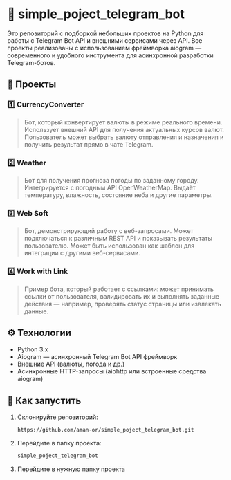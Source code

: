 # 📌 simple_poject_telegram_bot
Это репозиторий с подборкой небольших проектов на Python для работы с Telegram Bot API и внешними сервисами через API. 
Все проекты реализованы с использованием фреймворка aiogram — современного и удобного инструмента для асинхронной разработки Telegram-ботов.

## 📂 Проекты

### 1️⃣ CurrencyConverter
> Бот, который конвертирует валюты в режиме реального времени. Использует внешний API для получения актуальных курсов валют.
> Пользователь может выбрать валюту отправления и назначения и получить результат прямо в чате Telegram.

### 2️⃣ Weather
> Бот для получения прогноза погоды по заданному городу. Интегрируется с погодным API  OpenWeatherMap. Выдаёт температуру, влажность, состояние неба и другие параметры.

### 3️⃣ Web Soft
> Бот, демонстрирующий работу с веб-запросами. Может подключаться к различным REST API и показывать результаты пользователю. Может быть использован как шаблон для интеграции с другими веб-сервисами.

### 4️⃣ Work with Link
> Пример бота, который работает с ссылками: может принимать ссылки от пользователя, валидировать их и выполнять заданные действия — например, проверять статус страницы или извлекать данные.

## ⚙️ Технологии
* Python 3.x
* Aiogram — асинхронный Telegram Bot API фреймворк
* Внешние API (валюты, погода и др.)
* Асинхронные HTTP-запросы (aiohttp или встроенные средства aiogram)

## 🚀 Как запустить

1. Склонируйте репозиторий:
   ```bash
   https://github.com/aman-or/simple_poject_telegram_bot.git
   ```
2. Перейдите в папку проекта:
    ```bash
   simple_poject_telegram_bot
   ```
3. Перейдите в нужную папку проекта


